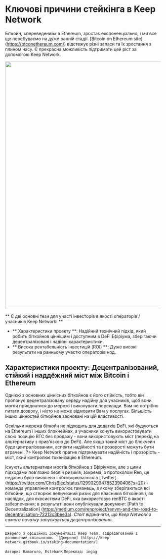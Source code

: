# Ключові причини стейкінга в Keep Network
Біткойн, «переведений» в Ethereum, зростає експоненціально, і ми все ще перебуваємо на дуже ранній стадії. [Bitcoin on Ethereum site] (https://btconethereum.com/) відстежує різні запаси та їх зростання з плином часу. Є прекрасна можливість підтримати цей ріст за допомогою Keep Network.

<P align = "center">
  <Img width = "800" src = "https://user-images.githubusercontent.com/68167410/91514516-903a9a00-e8ac-11ea-800d-281f33f8c2ab.PNG">
</ P>

** Є дві основні тези для участі інвесторів в якості операторів / учасників Keep Network: **
* ** Характеристики проекту **: Надійний технічний підхід, який робить біткойнов ціннішим і доступним в DeFi Ефіріума, зберігаючи децентралізовані і надійні характеристики.
* ** Висока рентабельність інвестицій (ROI) **: Дуже високі результати на ранньому участю операторів нод.



## Характеристики проекту: Децентралізований, стійкий і наддёжний міст між Bitcoin і Ethereum

Однією з основних ціннісних біткойнов є його стійкість, тобто він пропонує децентралізовану середу надійну для учасників, щоб вони могли приєднатися до мережі і виконувати переклади. Вам не потрібно питати дозволу, і ніхто не може відмовити Вам у послугах. Більшість інших цінностей біткойнов засновані на цій властивості.

Оскільки мережа біткойн не підходить для додатків DeFi, які будуються на Ethereum і інших блокчейнах, а учасники хочуть використовувати свою позицію BTC без продажу - вони використовують міст (перехід на альтернативу з прив'язкою до DeFi). Але якщо такий міст до блокчейн буде централізованим, аспекти надійності та прозорості можуть бути втрачені.
?> Keep Network прагне підтримувати надійність і прозорість - міст, який контролює токенізацію в Ethereum.

Існують альтернативи мостів біткойнов з Ефіріумом, але з цими підходами пов'язано безліч ризиків; зокрема, з протоколом Ren, це недавно було виявлено і обговорювалося в [Twitter] (https://twitter.com/ChrisBlec/status/1299029947852390406?s=20) - команда управління контролює гаманець, в якому зберігаються всі біткойни, що створює величезний ризик для власників біткойнов і, як наслідок, для екосистеми DeFi, яка використовує renBTC в якості забезпечення; в результаті вони опублікували документ: [Path to Decentralization] (https://medium.com/renproject/renvm-and-the-road-to-decentralisation-72213c3bee3a). _Стоіт відзначити, що Keep Network з самого початку запускається децентралізованно._

---
`Джерело з офіційної документації Keep Team, відредагований і доповнений спільнотою. '[Джерело] (https://keep-network.gitbook.io/staking-documentation/) `

`Автори: Ramaruro, EstebanK`
`Переклад: ingag`
